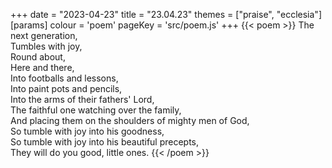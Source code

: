 +++
date = "2023-04-23"
title = "23.04.23"
themes = ["praise", "ecclesia"]
[params]
  colour = 'poem'
  pageKey = 'src/poem.js'
+++
{{< poem >}}
The next generation,  
Tumbles with joy,  
Round about,  
Here and there,  
Into footballs and lessons,  
Into paint pots and pencils,  
Into the arms of their fathers' Lord,  
The faithful one watching over the family,  
And placing them on the shoulders of mighty men of God,  
So tumble with joy into his goodness,  
So tumble with joy into his beautiful precepts,  
They will do you good, little ones.
{{< /poem >}}